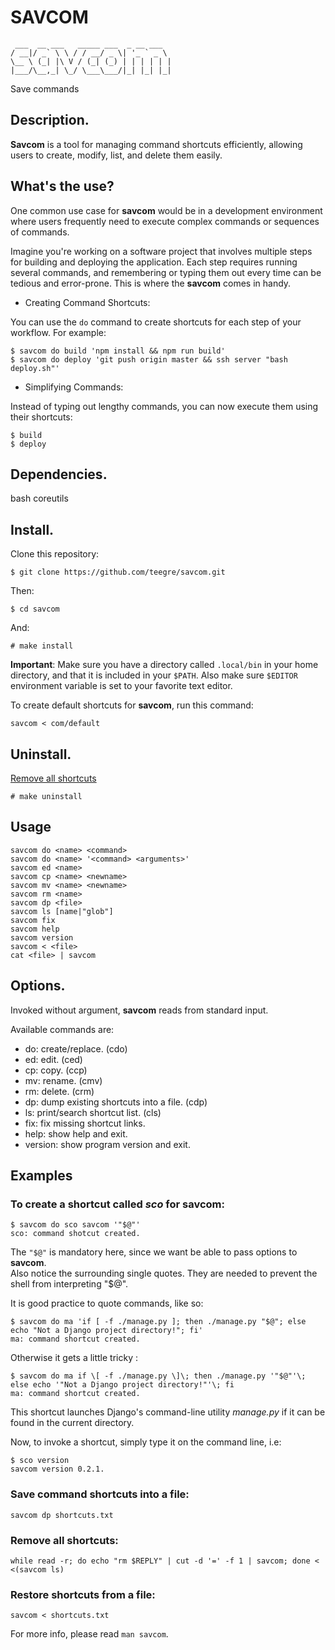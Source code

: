 # SAVCOM

```
 ___  __ ___   _____ ___  _ __ ___
/ __|/ _` \ \ / / __/ _ \| '_ ` _ \
\__ \ (_| |\ V / (_| (_) | | | | | |
|___/\__,_| \_/ \___\___/|_| |_| |_|
```
Save commands

## Description.

**Savcom** is a tool for managing command shortcuts efficiently, allowing users to create, modify, list, and delete them easily.

## What's the use?

One common use case for **savcom** would be in a development environment where users frequently need to execute complex commands or sequences of commands.

Imagine you're working on a software project that involves multiple steps for building and deploying the application.
Each step requires running several commands, and remembering or typing them out every time can be tedious and error-prone.
This is where the **savcom** comes in handy.

*  Creating Command Shortcuts:

You can use the `do` command to create shortcuts for each step of your workflow. For example:

```shell
$ savcom do build 'npm install && npm run build'
$ savcom do deploy 'git push origin master && ssh server "bash deploy.sh"'
```

* Simplifying Commands:

Instead of typing out lengthy commands, you can now execute them using their shortcuts:

```shell
$ build
$ deploy
```

## Dependencies.

bash coreutils

## Install.

Clone this repository:

`$ git clone https://github.com/teegre/savcom.git`

Then:

`$ cd savcom`

And:

`# make install`

**Important**: Make sure you have a directory called `.local/bin` in your home directory, and that it is included in your `$PATH`.
Also make sure `$EDITOR` environment variable is set to your favorite text editor.

To create default shortcuts for **savcom**, run this command:

`savcom < com/default`

## Uninstall.

[Remove all shortcuts](#remove)

`# make uninstall`

## Usage

```
savcom do <name> <command>
savcom do <name> '<command> <arguments>'
savcom ed <name>
savcom cp <name> <newname>
savcom mv <name> <newname>
savcom rm <name>
savcom dp <file>
savcom ls [name|"glob"]
savcom fix
savcom help
savcom version
savcom < <file>
cat <file> | savcom
```

## Options.

Invoked without argument, **savcom** reads from standard input.

Available commands are:

*  do: create/replace. (cdo)
*  ed: edit. (ced)
*  cp: copy. (ccp)
*  mv: rename. (cmv)
*  rm: delete. (crm)
*  dp: dump existing shortcuts into a file. (cdp)
*  ls: print/search shortcut list. (cls)
*  fix: fix missing shortcut links.
*  help: show help and exit.
*  version: show program version and exit.

## Examples

### To create a shortcut called *sco* for **savcom**:

```
$ savcom do sco savcom '"$@"'
sco: command shotcut created.
```

The `"$@"` is mandatory here, since we want be able to pass options to **savcom**.  
Also notice the surrounding single quotes. They are needed to prevent the shell from interpreting "$@".

It is good practice to quote commands, like so:

```
$ savcom do ma 'if [ -f ./manage.py ]; then ./manage.py "$@"; else echo "Not a Django project directory!"; fi'
ma: command shortcut created.
```

Otherwise it gets a little tricky :
```
$ savcom do ma if \[ -f ./manage.py \]\; then ./manage.py '"$@"'\; else echo '"Not a Django project directory!"'\; fi
ma: command shortcut created.

```

This shortcut launches Django's command-line utility *manage.py* if it can be found in the current directory.

Now, to invoke a shortcut, simply type it on the command line, i.e: 

```
$ sco version
savcom version 0.2.1.
```

### Save command shortcuts into a file:

`savcom dp shortcuts.txt`

### Remove all shortcuts: <a name="remove"></a>

```
while read -r; do echo "rm $REPLY" | cut -d '=' -f 1 | savcom; done < <(savcom ls)
```

### Restore shortcuts from a file:
`savcom < shortcuts.txt`

For more info, please read `man savcom`.
